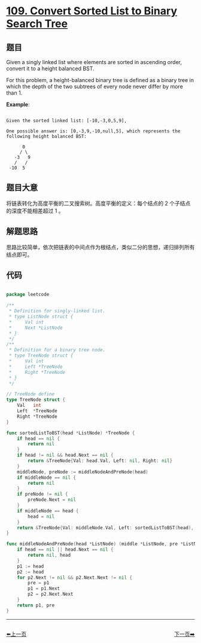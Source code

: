 # [109. Convert Sorted List to Binary Search Tree](https://leetcode.com/problems/convert-sorted-list-to-binary-search-tree/)

## 题目

Given a singly linked list where elements are sorted in ascending order, convert it to a height balanced BST.

For this problem, a height-balanced binary tree is defined as a binary tree in which the depth of the two subtrees of every node never differ by more than 1.

**Example**:

```

Given the sorted linked list: [-10,-3,0,5,9],

One possible answer is: [0,-3,9,-10,null,5], which represents the following height balanced BST:

      0
     / \
   -3   9
   /   /
 -10  5

```


## 题目大意

将链表转化为高度平衡的二叉搜索树。高度平衡的定义：每个结点的 2 个子结点的深度不能相差超过 1 。

## 解题思路

思路比较简单，依次把链表的中间点作为根结点，类似二分的思想，递归排列所有结点即可。

## 代码

```go

package leetcode

/**
 * Definition for singly-linked list.
 * type ListNode struct {
 *     Val int
 *     Next *ListNode
 * }
 */
/**
 * Definition for a binary tree node.
 * type TreeNode struct {
 *     Val int
 *     Left *TreeNode
 *     Right *TreeNode
 * }
 */

// TreeNode define
type TreeNode struct {
	Val   int
	Left  *TreeNode
	Right *TreeNode
}

func sortedListToBST(head *ListNode) *TreeNode {
	if head == nil {
		return nil
	}
	if head != nil && head.Next == nil {
		return &TreeNode{Val: head.Val, Left: nil, Right: nil}
	}
	middleNode, preNode := middleNodeAndPreNode(head)
	if middleNode == nil {
		return nil
	}
	if preNode != nil {
		preNode.Next = nil
	}
	if middleNode == head {
		head = nil
	}
	return &TreeNode{Val: middleNode.Val, Left: sortedListToBST(head), Right: sortedListToBST(middleNode.Next)}
}

func middleNodeAndPreNode(head *ListNode) (middle *ListNode, pre *ListNode) {
	if head == nil || head.Next == nil {
		return nil, head
	}
	p1 := head
	p2 := head
	for p2.Next != nil && p2.Next.Next != nil {
		pre = p1
		p1 = p1.Next
		p2 = p2.Next.Next
	}
	return p1, pre
}

```


----------------------------------------------
<div style="display: flex;justify-content: space-between;align-items: center;">
<p><a href="https://books.halfrost.com/leetcode/ChapterFour/0108.Convert-Sorted-Array-to-Binary-Search-Tree/">⬅️上一页</a></p>
<p><a href="https://books.halfrost.com/leetcode/ChapterFour/0110.Balanced-Binary-Tree/">下一页➡️</a></p>
</div>
